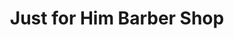 ---
title: "Just for Him Barber Shop"
url: /marietta/just-for-him-barber-shop/
shop: hairdresser
---